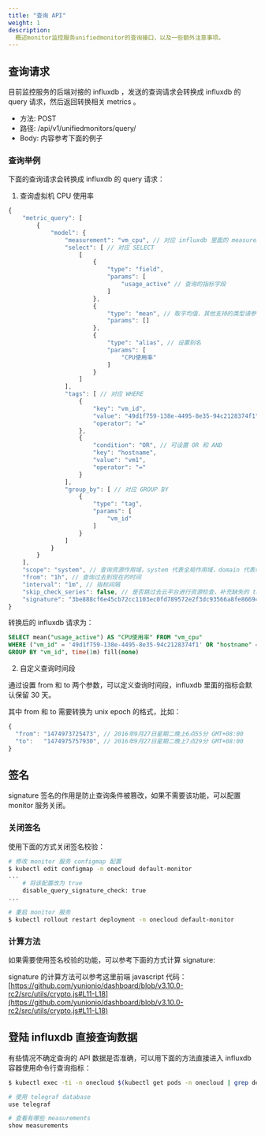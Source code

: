 ```yaml
---
title: "查询 API"
weight: 1
description:
  概述monitor监控服务unifiedmonitor的查询接口，以及一些额外注意事项。
---
```


## 查询请求

目前监控服务的后端对接的 influxdb ，发送的查询请求会转换成 influxdb 的 query 请求，然后返回转换相关 metrics 。

- 方法: POST
- 路径: /api/v1/unifiedmonitors/query/
- Body: 内容参考下面的例子

### 查询举例

下面的查询请求会转换成 influxdb 的 query 请求：

1. 查询虚拟机 CPU 使用率

```javascript
{
    "metric_query": [
        {
            "model": {
                "measurement": "vm_cpu", // 对应 influxdb 里面的 measurement
                "select": [ // 对应 SELECT
                    [
                        {
                            "type": "field",
                            "params": [
                                "usage_active" // 查询的指标字段
                            ]
                        },
                        {
                            "type": "mean", // 取平均值，其他支持的类型请参考：https://github.com/yunionio/cloudpods/blob/v3.10.0-rc2/pkg/monitor/tsdb/driver/influxdb/query_part.go#L36-L116
                            "params": []
                        },
                        {
                            "type": "alias", // 设置别名
                            "params": [
                                "CPU使用率"
                            ]
                        }
                    ]
                ],
                "tags": [ // 对应 WHERE
                    {
                        "key": "vm_id",
                        "value": "49d1f759-138e-4495-8e35-94c2128374f1",
                        "operator": "="
                    },
                    {
                        "condition": "OR", // 可设置 OR 和 AND
                        "key": "hostname",
                        "value": "vm1",
                        "operator": "="
                    }
                ],
                "group_by": [ // 对应 GROUP BY
                    {
                        "type": "tag",
                        "params": [
                            "vm_id"
                        ]
                    }
                ]
            }
        }
    ],
    "scope": "system", // 查询资源作用域，system 代表全局作用域，domain 代表域作用域，project 代表项目作用域
    "from": "1h", // 查询过去到现在的时间
    "interval": "1m", // 指标间隔
    "skip_check_series": false, // 是否跳过去云平台进行资源检查，补充缺失的 tag
    "signature": "3be888cf6e45cb72cc1103ec0fd789572e2f3dc93566a8fe86694518e83625e8" // 根据以上字段计算出来的签名
}
```

转换后的 influxdb 请求为：

```sql
SELECT mean("usage_active") AS "CPU使用率" FROM "vm_cpu"
WHERE ("vm_id" = '49d1f759-138e-4495-8e35-94c2128374f1' OR "hostname" = 'vm1') and time > now() - 1h
GROUP BY "vm_id", time(1m) fill(none)
```

2. 自定义查询时间段

通过设置 from 和 to 两个参数，可以定义查询时间段，influxdb 里面的指标会默认保留 30 天。

其中 from 和 to 需要转换为 unix epoch 的格式，比如：

```javascript
{
  "from": "1474973725473", // 2016年9月27日星期二晚上6点55分 GMT+08:00
  "to":   "1474975757930", // 2016年9月27日星期二晚上7点29分 GMT+08:00
}
```

## 签名

signature 签名的作用是防止查询条件被篡改，如果不需要该功能，可以配置 monitor 服务关闭。

### 关闭签名

使用下面的方式关闭签名校验：

```bash
# 修改 monitor 服务 configmap 配置
$ kubectl edit configmap -n onecloud default-monitor
...
    # 将该配置改为 true
    disable_query_signature_check: true
...

# 重启 monitor 服务
$ kubectl rollout restart deployment -n onecloud default-monitor
```

### 计算方法

如果需要使用签名校验的功能，可以参考下面的方式计算 signature:

signature 的计算方法可以参考这里前端 javascript 代码：[https://github.com/yunionio/dashboard/blob/v3.10.0-rc2/src/utils/crypto.js#L11-L18](https://github.com/yunionio/dashboard/blob/v3.10.0-rc2/src/utils/crypto.js#L11-L18)

## 登陆 influxdb 直接查询数据

有些情况不确定查询的 API 数据是否准确，可以用下面的方法直接进入 influxdb 容器使用命令行查询指标：

```bash
$ kubectl exec -ti -n onecloud $(kubectl get pods -n onecloud | grep default-influxdb | awk '{print $1}') -- influx -host 127.0.0.1 -port 30086 -type influxql -ssl  -precision rfc3339 -unsafeSsl

# 使用 telegraf database
use telegraf

# 查看有哪些 measurements
show measurements
```
